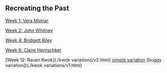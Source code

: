 <base href="./RTP/">

## Recreating the Past

[Week 1: Vera Molnar](./molnar.html)

[Week 2: John Whitney](./whitney.html)

[Week 4: Bridgett Riley](./riley.html)

[Week 6: Claire Hentschker](./hentschker.html)

[Week 12: Raven Kwok](./kwok variations/v2.html) [simple variation](./kwok.html) [buggy variation])(./kwok variations/v1.html)